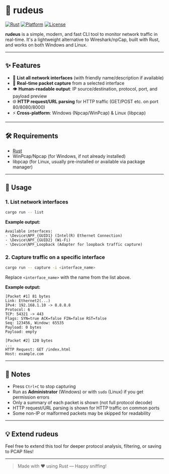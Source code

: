 # 🚦 rudeus

[![Rust](https://img.shields.io/badge/Rust-orange?logo=rust)](https://www.rust-lang.org/) [![Platform](https://img.shields.io/badge/Platform-Windows%20%7C%20Linux-blue)](#requirements) [![License](https://img.shields.io/badge/License-MIT-green)](LICENSE)

**rudeus** is a simple, modern, and fast CLI tool to monitor network traffic in real-time. It's a lightweight alternative to Wireshark/npCap, built with Rust, and works on both Windows and Linux.

---

## ✨ Features
- 🔎 **List all network interfaces** (with friendly name/description if available)
- 📡 **Real-time packet capture** from a selected interface
- 👁️ **Human-readable output**: IP source/destination, protocol, port, and payload preview
- 🌐 **HTTP request/URL parsing** for HTTP traffic (GET/POST etc. on port 80/8080/8000)
- ⚡ **Cross-platform**: Windows (Npcap/WinPcap) & Linux (libpcap)

---

## 🛠️ Requirements
- [Rust](https://rustup.rs)
- WinPcap/Npcap (for Windows, if not already installed)
- libpcap (for Linux, usually pre-installed or available via package manager)

---

## 🚀 Usage

### 1. List network interfaces
```bash
cargo run -- list
```
**Example output:**
```
Available interfaces:
- \Device\NPF_{GUID1} (Intel(R) Ethernet Connection)
- \Device\NPF_{GUID2} (Wi-Fi)
- \Device\NPF_Loopback (Adapter for loopback traffic capture)
```

### 2. Capture traffic on a specific interface
```bash
cargo run -- capture -i <interface_name>
```
Replace `<interface_name>` with the name from the list above.

**Example output:**
```
[Packet #1] 81 bytes
Link: Ethernet2(...)
IPv4: 192.168.1.10 -> 8.8.8.8
Protocol: 6
TCP: 54321 -> 443
Flags: SYN=true ACK=false FIN=false RST=false
Seq: 123456, Window: 65535
Payload: 0 bytes
Payload: empty

[Packet #2] 120 bytes
...
HTTP Request: GET /index.html
Host: example.com
```

---

## 📝 Notes
- Press `Ctrl+C` to stop capturing
- Run as **Administrator** (Windows) or with `sudo` (Linux) if you get permission errors
- Only a summary of each packet is shown (not full protocol decode)
- HTTP request/URL parsing is shown for HTTP traffic on common ports
- Some non-IP or malformed packets may be skipped for readability

---

## 💡 Extend rudeus
Feel free to extend this tool for deeper protocol analysis, filtering, or saving to PCAP files!

---

> Made with ❤️ using Rust — Happy sniffing! 